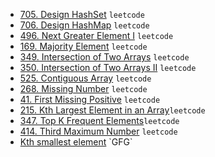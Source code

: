 - [705. Design HashSet](https://leetcode.com/problems/design-hashset/) `leetcode`
- [706. Design HashMap](https://leetcode.com/problems/design-hashmap/) `leetcode`
- [496. Next Greater Element I](https://leetcode.com/problems/next-greater-element-i/) `leetcode`
- [169. Majority Element](https://leetcode.com/problems/majority-element/) `leetcode`
- [349. Intersection of Two Arrays](https://leetcode.com/problems/intersection-of-two-arrays/) `leetcode`
- [350. Intersection of Two Arrays II](https://leetcode.com/problems/intersection-of-two-arrays-ii/) `leetcode`
- [525. Contiguous Array](https://leetcode.com/problems/contiguous-array/) `leetcode`
- [268. Missing Number](https://leetcode.com/problems/missing-number/) `leetcode`
- [41. First Missing Positive](https://leetcode.com/problems/first-missing-positive/) `leetcode`
- [215. Kth Largest Element in an Array](https://leetcode.com/problems/kth-largest-element-in-an-array/)`leetcode`
- [347. Top K Frequent Elements](https://leetcode.com/problems/top-k-frequent-elements/)`leetcode`
- [414. Third Maximum Number](https://leetcode.com/problems/third-maximum-number/) `leetcode`
- [Kth smallest element]([https://practice.geeksforgeeks.org/problems/kth-smallest-element5635/](https://practice.geeksforgeeks.org/problems/kth-smallest-element5635/1?utm_source=gfg&utm_medium=article&utm_campaign=bottom_sticky_on_article)) `GFG`
